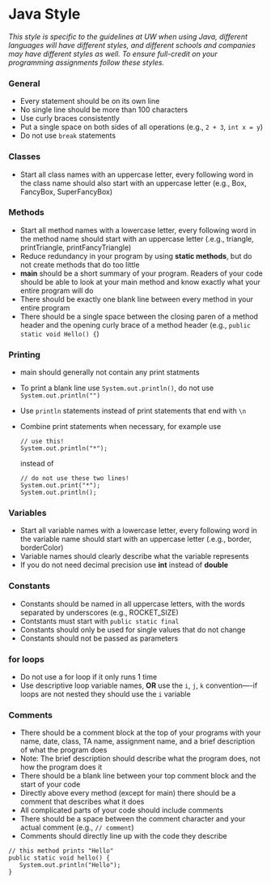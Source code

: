 # Java Style
_This style is specific to the guidelines at UW when using Java, different languages will have different styles, and different schools and companies may have different styles as well. To ensure full-credit on your programming assignments follow these styles._

### General
* Every statement should be on its own line
* No single line should be more than 100 characters
* Use curly braces consistently 
* Put a single space on both sides of all operations (e.g., `2 + 3`, `int x = y`)
* Do not use `break` statements

### Classes 
* Start all class names with an uppercase letter, every following word in the class name should also start with an uppercase letter (e.g., Box, FancyBox, SuperFancyBox)

### Methods
* Start all method names with a lowercase letter, every following word in the method name should start with an uppercase letter (.e.g., triangle, printTriangle, printFancyTriangle)
* Reduce redundancy in your program by using __static methods__, but do not create methods that do too little
* __main__ should be a short summary of your program. Readers of your code should be able to look at your main method and know exactly what your entire program will do
* There should be exactly one blank line between every method in your entire program
* There should be a single space between the closing paren of a method header and the opening curly brace of a method header (e.g., `public static void Hello() {`)
  

### Printing
* main should generally not contain any print statments
* To print a blank line use `System.out.println()`, do not use `System.out.println("")`
* Use `println` statements instead of print statements that end with `\n`
* Combine print statements when necessary, for example use 

  ```
  // use this!
  System.out.println("*");
  ```
  
  instead of 
  
  ```
  // do not use these two lines!
  System.out.print("*"); 
  System.out.println();
  ```

### Variables
* Start all variable names with a lowercase letter, every following word in the variable name should start with an uppercase letter (.e.g., border, borderColor)
* Variable names should clearly describe what the variable represents
* If you do not need decimal precision use __int__ instead of __double__

### Constants
* Constants should be named in all uppercase letters, with the words separated by underscores (e.g., ROCKET_SIZE)
* Contstants must start with `public static final`
* Constants should only be used for single values that do not change
* Constants should not be passed as parameters

### for loops
* Do not use a for loop if it only runs 1 time
* Use descriptive loop variable names, __OR__ use the `i`, `j`, `k` convention—-if loops are not nested they should use the `i` variable

### Comments
* There should be a comment block at the top of your programs with your name, date, class, TA name, assignment name, and a brief description of what the program does
 * Note: The brief description should describe what the program does, not how the program does it
* There should be a blank line between your top comment block and the start of your code
* Directly above every method (except for main) there should be a comment that describes what it does
* All complicated parts of your code should include comments
* There should be a space between the comment character and your actual comment (e.g., `// comment`)
* Comments should directly line up with the code they describe

 ```
 // this method prints "Hello"
 public static void hello() {
    System.out.println("Hello");
 }
 ```
